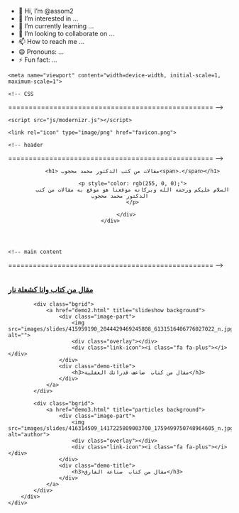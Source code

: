 - 👋 Hi, I’m @assom2
- 👀 I’m interested in ...
- 🌱 I’m currently learning ...
- 💞️ I’m looking to collaborate on ...
- 📫 How to reach me ...
- 😄 Pronouns: ...
- ⚡ Fun fact: ...

<!---
assom2/assom2 is a ✨ special ✨ repository because its `README.md` (this file) appears on your GitHub profile.
You can click the Preview link to take a look at your changes.
---><!DOCTYPE html>
<meta name="google-site-verification" content="hirlFzs6R8NEHRhvuBcOHW38VVHNtcHfM1DyINdhOew" />
<!--[if IE 8 ]><html class="no-js oldie ie8" lang="en"> <![endif]-->
<!--[if IE 9 ]><html class="no-js oldie ie9" lang="en"> <![endif]-->
<!--[if (gte IE 9)|!(IE)]><!--><html class="no-js" lang="en"> <!--<![endif]-->
<head>

   <!--- basic page needs
   ================================================== -->
   <meta charset="utf-8">
	<title> athar- اثر</title>
	<meta name="description" content="">  
	<meta name="author" content="">
	
   <!-- mobile specific metas
   ================================================== -->
	<meta name="viewport" content="width=device-width, initial-scale=1, maximum-scale=1">

 	<!-- CSS
   ================================================== -->
   <link rel="stylesheet" href="css/base.css">  
   <link rel="stylesheet" href="css/demo.css">

   <!-- script
   ================================================== -->
	<script src="js/modernizr.js"></script>

   <!-- favicons
	================================================== -->
	<link rel="icon" type="image/png" href="favicon.png">

</head>

<body>

	<!-- header 
   ================================================== -->
   <header>
   	<div class="row">
   		<div class="col-twelve">

   			<h1> مقالات من كتب الدكتور محمد محجوب<span>.</span></h1>

   			<p style="color: rgb(255, 0, 0);">
   			السلام عليكم ورحمة الله وبركاته موقعنا هو موقع به مقالات من كتب الدكتور محمد محجوب
   			</p>

   		</div>
   	</div>   	
   </header> <!-- /header -->


  	<!-- main content
   ================================================== -->
   <main>
   	<div class="row">
   		<div class="block-1-3 block-s-1-2 block-mob-full">
   			<div class="bgrid">
   				<a href="demo1.html" title="static background">
   					<div class="image-part">
   						<img src="images/slides/416025615_268393562954487_7827093201023059674_n.jpg" alt="">
   						<div class="overlay"></div>
   						<div class="link-icon"><i class="fa fa-plus"></i></div>
   					</div>
   					<div class="السلام عليكم">
   						<h3>مقال من كتاب وانا كشعلة نار</h3>
   					</div>
   				</a>
   			</div>

   			<div class="bgrid">
   				<a href="demo2.html" title="slideshow background">
   					<div class="image-part">
   						<img src="images/slides/415959190_2044429469245808_6131516406776027022_n.jpg" alt="">
   						<div class="overlay"></div>
   						<div class="link-icon"><i class="fa fa-plus"></i></div>
   					</div>
   					<div class="demo-title">
   						<h3>مقال من كتاب  ضاعف قدراتك العقلية</h3>
   					</div>
   				</a>
   			</div>

   			<div class="bgrid">
   				<a href="demo3.html" title="particles background">
   					<div class="image-part">
   						<img src="images/slides/416314509_1417225809003700_1759499750748964605_n.jpg" alt="author">
   						<div class="overlay"></div>
   						<div class="link-icon"><i class="fa fa-plus"></i></div>
   					</div>
   					<div class="demo-title">
   						<h3>مقال من كتاب  صناعة الفارق</h3>
   					</div>
   				</a>
   			</div>
   		</div>
   	</div>   
   </main> <!-- /main -->

   <div id="preloader"> 
    	<div id="loader"></div>
   </div> 

   <!-- Java Script
   ================================================== --> 
   <script src="js/jquery-2.1.3.min.js"></script>
   <script src="js/main.js"></script>

</body>

</html>
